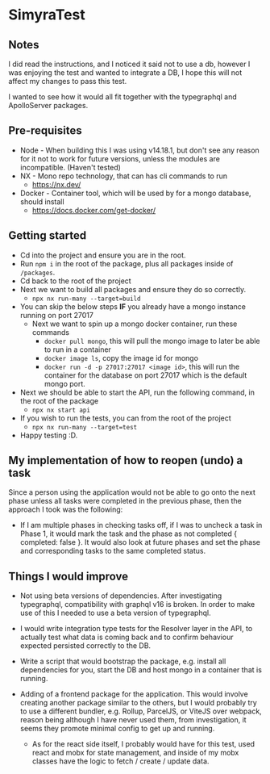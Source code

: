 # SimyraTest

## Notes

I did read the instructions, and I noticed it said not to use a db, however I was enjoying the test and wanted to integrate a DB, I hope this will not affect my changes to pass this test. 

I wanted to see how it would all fit together with the typegraphql and ApolloServer packages. 

## Pre-requisites

* Node - When building this I was using v14.18.1, but don't see any reason for it not to work for future versions, unless the modules are incompatible. (Haven't tested)
* NX - Mono repo technology, that can has cli commands to run
  * https://nx.dev/
* Docker - Container tool, which will be used by for a mongo database, should install
  * https://docs.docker.com/get-docker/

## Getting started

* Cd into the project and ensure you are in the root.
* Run `npm i` in the root of the package, plus all packages inside of `/packages`.
* Cd back to the root of the project
* Next we want to build all packages and ensure they do so correctly.
  * `npx nx run-many --target=build`
* You can skip the below steps **IF** you already have a mongo instance running on port 27017
  * Next we want to spin up a mongo docker container, run these commands 
    * `docker pull mongo`, this will pull the mongo image to later be able to run in a container
    * `docker image ls`, copy the image id for mongo
    * `docker run -d -p 27017:27017 <image id>`, this will run the container for the database on port 27017 which is the default mongo port. 
* Next we should be able to start the API, run the following command, in the root of the package
  * `npx nx start api`
* If you wish to run the tests, you can from the root of the project
  * `npx nx run-many --target=test`
* Happy testing :D.

## My implementation of how to reopen (undo) a task

Since a person using the application would not be able to go onto the next phase unless all tasks were completed in the previous phase, then the approach I took was the following:

* If I am multiple phases in checking tasks off, if I was to uncheck a task in Phase 1, it would mark the task and the phase as not completed { completed: false }. It would also look at future phases and set the phase and corresponding tasks to the same completed status.

## Things I would improve

* Not using beta versions of dependencies. After investigating typegraphql, compatibility with graphql v16 is broken. In order to make use of this I needed to use a beta version of typegraphql.

* I would write integration type tests for the Resolver layer in the API, to actually test what data is coming back and to confirm behaviour expected persisted correctly to the DB.

* Write a script that would bootstrap the package, e.g. install all dependencies for you, start the DB and host mongo in a container that is running.
  
* Adding of a frontend package for the application. This would involve creating another package similar to the others, but I would probably try to use a different bundler, e.g. Rollup, ParcelJS, or ViteJS over webpack, reason being although I have never used them, from investigation, it seems they promote minimal config to get up and running.
  * As for the react side itself, I probably would have for this test, used react and mobx for state management, and inside of my mobx classes have the logic to fetch / create / update data.
